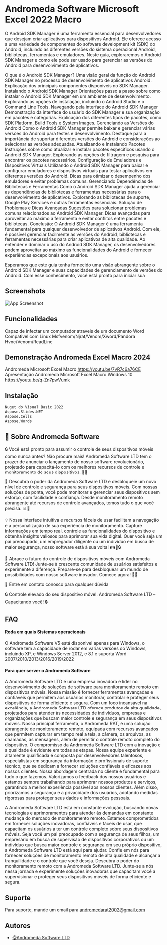 
# Andromeda Software Microsoft Excel 2022 Macro


O Android SDK Manager é uma ferramenta essencial para desenvolvedores que desejam criar aplicativos para dispositivos Android. Ele oferece acesso a uma variedade de componentes do software development kit (SDK) do Android, incluindo as diferentes versões do sistema operacional Android, bibliotecas, ferramentas e emuladores. Neste guia, exploraremos o Android SDK Manager e como ele pode ser usado para gerenciar as versões do Android para desenvolvimento de aplicativos.

O que é o Android SDK Manager?
Uma visão geral da função do Android SDK Manager no processo de desenvolvimento de aplicativos Android.
Explicação dos principais componentes disponíveis no SDK Manager.
Instalando o Android SDK Manager
Orientações passo a passo sobre como instalar o Android SDK Manager em um ambiente de desenvolvimento.
Explorando as opções de instalação, incluindo o Android Studio e o Command Line Tools.
Navegando pela interface do Android SDK Manager
Demonstração da interface do usuário do SDK Manager e sua organização em pacotes e categorias.
Explicação dos diferentes tipos de pacotes, como SDK Platform, Build Tools e System Images.
Gerenciando as Versões do Android
Como o Android SDK Manager permite baixar e gerenciar várias versões do Android para testes e desenvolvimento.
Destaque para a importância de suportar diferentes versões do Android e considerações ao selecionar as versões adequadas.
Atualizando e Instalando Pacotes
Instruções sobre como atualizar e instalar pacotes específicos usando o Android SDK Manager.
Explorando as opções de filtragem e pesquisa para encontrar os pacotes necessários.
Configuração de Emuladores e Dispositivos Virtuais
Utilizando o Android SDK Manager para baixar e configurar emuladores e dispositivos virtuais para testar aplicativos em diferentes versões do Android.
Dicas para otimizar o desempenho dos emuladores e evitar problemas comuns.
Gerenciando Dependências de Bibliotecas e Ferramentas
Como o Android SDK Manager ajuda a gerenciar as dependências de bibliotecas e ferramentas necessárias para o desenvolvimento de aplicativos.
Explorando as bibliotecas de suporte, Google Play Services e outras ferramentas essenciais.
Solução de Problemas e Dicas Avançadas
Sugestões para solucionar problemas comuns relacionados ao Android SDK Manager.
Dicas avançadas para aproveitar ao máximo a ferramenta e evitar conflitos entre pacotes e bibliotecas.
Conclusão:
O Android SDK Manager é uma ferramenta fundamental para qualquer desenvolvedor de aplicativos Android. Com ele, é possível gerenciar facilmente as versões do Android, bibliotecas e ferramentas necessárias para criar aplicativos de alta qualidade. Ao entender e dominar o uso do Android SDK Manager, os desenvolvedores podem aproveitar ao máximo as funcionalidades do Android e fornecer experiências excepcionais aos usuários.

Esperamos que este guia tenha fornecido uma visão abrangente sobre o Android SDK Manager e suas capacidades de gerenciamento de versões do Android. Com esse conhecimento, você está pronto para iniciar sua



## Screenshots

![App Screenshot](https://andromedasoftware.com.br/screenshot/Word-1.png)

## Funcionalidades
 Capaz de infectar um computador atraveis de um documento Word
 Compativel com Linux Msfvenom/Njrat/Venom/Xword/Pandora Hvnc/Venom/ReadLine
## Demonstração Andromeda Excel Macro 2024

Andromeda Microsoft Excel Macro https://youtu.be/7vR7c6a76CE Apresentação
Andromeda Microsoft Excel Macro Windows 10 https://youtu.be/q-Zn7pwVumk

## Instalação

```bash
Nuget do Visual Basic 2022
Aspose.Slides.NET
Aspose.Cells
Aspose.Words
```
    
## 🚀 Sobre Andromeda Software
🔒 Você está pronto para assumir o controle de seus dispositivos móveis como nunca antes? Não procure mais! Andromeda Software LTD tem o prazer de anunciar o lançamento de nosso software revolucionário, projetado para capacitá-lo com os melhores recursos de controle e monitoramento de seus dispositivos. 📱💪

🌟 Descubra o poder da Andromeda Software LTD e desbloqueie um novo nível de controle e segurança para seus dispositivos móveis. Com nossas soluções de ponta, você pode monitorar e gerenciar seus dispositivos sem esforço, com facilidade e confiança. Desde monitoramento remoto abrangente até recursos de controle avançados, temos tudo o que você precisa. 📊🔐

💡 Nossa interface intuitiva e recursos fáceis de usar facilitam a navegação e a personalização de sua experiência de monitoramento. Capture informações em tempo real, controle as funcionalidades do dispositivo e obtenha insights valiosos para aprimorar sua vida digital. Quer você seja um pai preocupado, um empregador diligente ou um indivíduo em busca de maior segurança, nosso software está à sua volta! 👪💼🔒

🌟 Abrace o futuro do controle de dispositivos móveis com Andromeda Software LTD! Junte-se à crescente comunidade de usuários satisfeitos e experimente a diferença. Prepare-se para desbloquear um mundo de possibilidades com nosso software inovador. Comece agora! 🚀💥

💬 Entre em contato conosco para qualquer dúvida

🔒 Controle elevado do seu dispositivo móvel. Andromeda Software LTD – Capacitando você! 🔒


## FAQ

#### Roda em quais Sistemas operacionais

O Andromeda Software V5 está disponivel apenas para Windows, o software tem a capacidade de rodar em varias versões do Windows, incluindo XP, e Windows Server 2012, e 8.1 e suporta Word 2007/2010/2013/2016/2019/2022

#### Para quer server o Andromeda Software

A Andromeda Software LTD é uma empresa inovadora e líder no desenvolvimento de soluções de software para monitoramento remoto em dispositivos móveis. Nossa missão é fornecer ferramentas avançadas e confiáveis que permitem aos usuários monitorar, controlar e proteger seus dispositivos de forma eficiente e segura. Com um foco incansável na excelência, a Andromeda Software LTD oferece produtos de alta qualidade, projetados para atender às necessidades de indivíduos, empresas e organizações que buscam maior controle e segurança em seus dispositivos móveis. Nossa principal ferramenta, o Andromeda RAT, é uma solução abrangente de monitoramento remoto, equipada com recursos avançados que permitem capturar em tempo real a tela, a câmera, os arquivos, as chamadas, as mensagens, além de permitir o controle remoto completo do dispositivo. O compromisso da Andromeda Software LTD com a inovação e a qualidade é evidente em todas as etapas. Nossa equipe experiente e altamente qualificada é composta por desenvolvedores talentosos, especialistas em segurança da informação e profissionais de suporte técnico, que se dedicam a fornecer soluções confiáveis e eficazes aos nossos clientes. Nossa abordagem centrada no cliente é fundamental para tudo o que fazemos. Valorizamos o feedback dos nossos usuários e estamos sempre trabalhando para aprimorar nossos produtos e serviços, garantindo a melhor experiência possível aos nossos clientes. Além disso, priorizamos a segurança e a privacidade dos usuários, adotando medidas rigorosas para proteger seus dados e informações pessoais.

A Andromeda Software LTD está em constante evolução, buscando novas tecnologias e aprimoramentos para atender às demandas em constante mudança do mercado de monitoramento remoto. Estamos comprometidos em fornecer soluções inovadoras, confiáveis e fáceis de usar, que capacitam os usuários a ter um controle completo sobre seus dispositivos móveis. Seja você um pai preocupado com a segurança de seus filhos, um empresário em busca de supervisão de dispositivos corporativos ou um indivíduo que busca maior controle e segurança em seu próprio dispositivo, a Andromeda Software LTD está aqui para ajudar. Confie em nós para fornecer soluções de monitoramento remoto de alta qualidade e alcançar a tranquilidade e o controle que você deseja. Descubra o poder do monitoramento remoto com a Andromeda Software LTD. Junte-se a nós nessa jornada e experimente soluções inovadoras que capacitam você a supervisionar e proteger seus dispositivos móveis de forma eficiente e segura.



## Suporte

Para suporte, mande um email para andromedarat2002@gmail.com


## Autores

- [@Andromeda Software LTD](https://github.com/Andromeda-Software-LTD)
